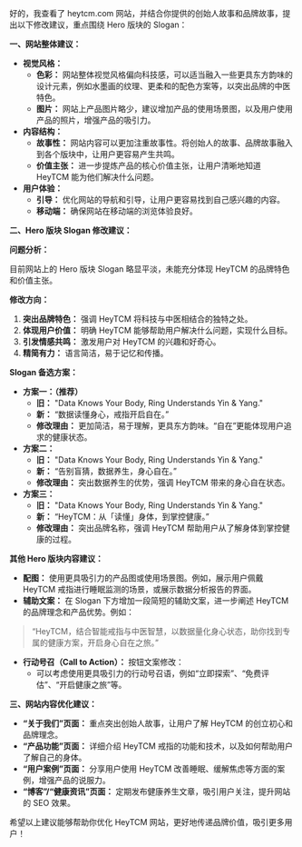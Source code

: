好的，我查看了 heytcm.com 网站，并结合你提供的创始人故事和品牌故事，提出以下修改建议，重点围绕 Hero 版块的 Slogan：

**一、网站整体建议：**

*   **视觉风格：**
    *   **色彩：** 网站整体视觉风格偏向科技感，可以适当融入一些更具东方韵味的设计元素，例如水墨画的纹理、更柔和的配色方案等，以突出品牌的中医特色。
    *   **图片：** 网站上产品图片略少，建议增加产品的使用场景图，以及用户使用产品的照片，增强产品的吸引力。
*   **内容结构：**
    *   **故事性：** 网站内容可以更加注重故事性。将创始人的故事、品牌故事融入到各个版块中，让用户更容易产生共鸣。
    *   **价值主张：** 进一步提炼产品的核心价值主张，让用户清晰地知道 HeyTCM 能为他们解决什么问题。
*   **用户体验：**
    *   **引导：** 优化网站的导航和引导，让用户更容易找到自己感兴趣的内容。
    *   **移动端：** 确保网站在移动端的浏览体验良好。

**二、Hero 版块 Slogan 修改建议：**

**问题分析：**

目前网站上的 Hero 版块 Slogan 略显平淡，未能充分体现 HeyTCM 的品牌特色和价值主张。

**修改方向：**

1.  **突出品牌特色：** 强调 HeyTCM 将科技与中医相结合的独特之处。
2.  **体现用户价值：** 明确 HeyTCM 能够帮助用户解决什么问题，实现什么目标。
3.  **引发情感共鸣：** 激发用户对 HeyTCM 的兴趣和好奇心。
4.  **精简有力：** 语言简洁，易于记忆和传播。

**Slogan 备选方案：**

*   **方案一：（推荐）**
    *   **旧：** "Data Knows Your Body, Ring Understands Yin & Yang."
    *   **新：** “数据读懂身心，戒指开启自在。”
    *   **修改理由：** 更加简洁，易于理解，更具东方韵味。“自在”更能体现用户追求的健康状态。
*   **方案二：**
    *   **旧：** "Data Knows Your Body, Ring Understands Yin & Yang."
    *   **新：** “告别盲猜，数据养生，身心自在。”
    *   **修改理由：** 突出数据养生的优势，强调 HeyTCM 带来的身心自在状态。
*   **方案三：**
    *   **旧：** "Data Knows Your Body, Ring Understands Yin & Yang."
    *   **新：** “HeyTCM：从「读懂」身体，到掌控健康。”
    *   **修改理由：** 突出品牌名称，强调 HeyTCM 帮助用户从了解身体到掌控健康的过程。

**其他 Hero 版块内容建议：**

*   **配图：** 使用更具吸引力的产品图或使用场景图。例如，展示用户佩戴 HeyTCM 戒指进行睡眠监测的场景，或展示数据分析报告的界面。
*   **辅助文案：** 在 Slogan 下方增加一段简短的辅助文案，进一步阐述 HeyTCM 的品牌理念和产品优势。例如：

> “HeyTCM，结合智能戒指与中医智慧，以数据量化身心状态，助你找到专属的健康方案，开启身心自在之旅。”

*   **行动号召（Call to Action）：** 按钮文案修改：
    *   可以考虑使用更具吸引力的行动号召语，例如“立即探索”、“免费评估”、“开启健康之旅”等。

**三、网站内容优化建议：**

*   **“关于我们”页面：** 重点突出创始人故事，让用户了解 HeyTCM 的创立初心和品牌理念。
*   **“产品功能”页面：** 详细介绍 HeyTCM 戒指的功能和技术，以及如何帮助用户了解自己的身体。
*   **“用户案例”页面：** 分享用户使用 HeyTCM 改善睡眠、缓解焦虑等方面的案例，增强产品的说服力。
*   **“博客”/“健康资讯”页面：** 定期发布健康养生文章，吸引用户关注，提升网站的 SEO 效果。

希望以上建议能够帮助你优化 HeyTCM 网站，更好地传递品牌价值，吸引更多用户！
